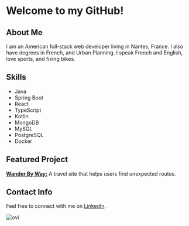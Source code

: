 
<body>
<div class="container">
    <h1>Welcome to my GitHub!</h1>
    <section class="about-me">
        <h2>About Me</h2>
        <p>I am an American full-stack web developer living in Nantes, France. I also have degrees in French, and Urban Planning. I speak French and English, love sports, and fixing bikes.</p>
    </section>
    <section class="skills">
        <h2>Skills</h2>
        <ul>
            <li>Java</li>
            <li>Spring Boot</li>
            <li>React</li>
            <li>TypeScript</li>
            <li>Kotlin</li>
            <li>MongoDB</li>
            <li>MySQL</li>
            <li>PostgreSQL</li>
            <li>Docker</li>
        </ul>
    </section>
    <section class="projects">
        <h2>Featured Project</h2>
        <p><a href="http://app.wanderbyway.com"><strong>Wander By Way:</strong></a> A travel site that helps users find unexpected routes.</p>
    </section>
    <section class="contact-info">
        <h2>Contact Info</h2>
        <p>Feel free to connect with me on <a href="https://www.linkedin.com/in/ianpatrickherbert/" target="_blank">LinkedIn</a>.</p>
    </section>
</div>
  <img src="https://github-readme-stats.vercel.app/api/top-langs?username=ianpherbert&show_icons=true&locale=en&layout=compact&theme=chartreuse-dark" alt="ovi" />
</body>

